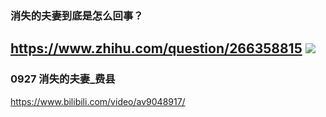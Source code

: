 ### 消失的夫妻到底是怎么回事？
https://www.zhihu.com/question/266358815
![](https://pic4.zhimg.com/v2-6ce3e167745ee3e5a8da07e2347e4202_r.jpg)
---
### 0927 消失的夫妻_费县
https://www.bilibili.com/video/av9048917/